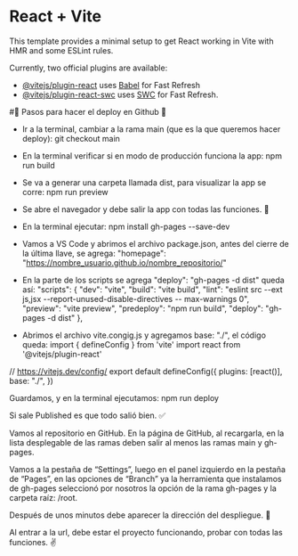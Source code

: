 # React + Vite

This template provides a minimal setup to get React working in Vite with HMR and some ESLint rules.

Currently, two official plugins are available:

- [@vitejs/plugin-react](https://github.com/vitejs/vite-plugin-react/blob/main/packages/plugin-react/README.md) uses [Babel](https://babeljs.io/) for Fast Refresh
- [@vitejs/plugin-react-swc](https://github.com/vitejs/vite-plugin-react-swc) uses [SWC](https://swc.rs/) for Fast Refresh.

  

#🚀 Pasos para hacer el deploy en Github 🚀
 

- Ir a la terminal, cambiar a la rama main (que es la que queremos hacer deploy):
git checkout main
 

- En la terminal verificar si en modo de producción funciona la app:
npm run build
 

- Se va a generar una carpeta llamada dist, para visualizar la app se corre:
npm run preview
 

- Se abre el navegador y debe salir la app con todas las funciones. 🎉
 
- En la terminal ejecutar:
npm install gh-pages --save-dev
 

- Vamos a VS Code y abrimos el archivo package.json, antes del cierre de la última llave, se
agrega:
"homepage": "https://nombre_usuario.github.io/nombre_repositorio/"
 

- En la parte de los scripts se agrega "deploy": "gh-pages -d dist" queda así:
"scripts": {
	"dev": "vite",
	"build": "vite build",
	"lint": "eslint src --ext js,jsx --report-unused-disable-directives --
	max-warnings 0",
	"preview": "vite preview",
	"predeploy": "npm run build",
	"deploy": "gh-pages -d dist"
},

 

- Abrimos el archivo vite.congig.js y agregamos base: "./", el código queda:
import { defineConfig } from 'vite'
import react from '@vitejs/plugin-react'

// https://vitejs.dev/config/
export default defineConfig({
	plugins: [react()],
	base: "./",
})
 

Guardamos, y en la terminal ejecutamos:
npm run deploy
 

Si sale Published es que todo salió bien. ✅
 
Vamos al repositorio en GitHub. En la página de GitHub, al recargarla, en la lista desplegable
de las ramas deben salir al menos las ramas main y gh-pages.
 
Vamos a la pestaña de “Settings”, luego en el panel izquierdo en la pestaña de “Pages”, en las
opciones de “Branch” ya la herramienta que instalamos de gh-pages seleccionó por nosotros la
opción de la rama gh-pages y la carpeta raíz: /root.
 
Después de unos minutos debe aparecer la dirección del despliegue. 🙏
 
Al entrar a la url, debe estar el proyecto funcionando, probar con todas las funciones. ✌️
